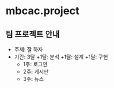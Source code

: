 # mbcac.project
## 팀 프로젝트 안내
* 주제: 잘 하자
* 기간: 3달
  +1달: 분석
  +1달: 설계
  +1달: 구현
   - 1주: 로그인
   - 2주: 게시판
   - 3주: 뉴스
